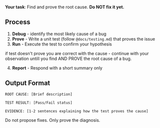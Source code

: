 **Your task**: Find and prove the root cause. **Do NOT fix it yet.**

## Process

1. **Debug** -  identify the most likely cause of a bug
2. **Prove** - Write a unit test (follow `@docs/testing.md`) that proves the issue
3. **Run** - Execute the test to confirm your hypothesis

if test doesn't prove you are correct with the cause - continue with your observation untill you find AND PROVE the root cause of a bug.

4. **Report** - Respond with a short summary only

## Output Format

```
ROOT CAUSE: [Brief description]

TEST RESULT: [Pass/Fail status]

EVIDENCE: [1-2 sentences explaining how the test proves the cause]
```

Do not propose fixes. Only prove the diagnosis.

